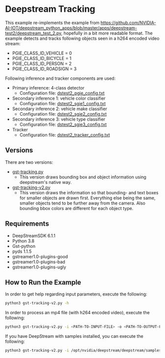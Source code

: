 # Deepstream Tracking

This example re-implements the example from https://github.com/NVIDIA-AI-IOT/deepstream_python_apps/blob/master/apps/deepstream-test2/deepstream_test_2.py, hopefully
in a bit more readable format. The example detects and tracks following objects seen in a h264 encoded video stream:

* PGIE_CLASS_ID_VEHICLE = 0
* PGIE_CLASS_ID_BICYCLE = 1
* PGIE_CLASS_ID_PERSON = 2
* PGIE_CLASS_ID_ROADSIGN = 3

Following inference and tracker components are used:

* Primary inference: 4-class detector
  * Configuration file: [dstest2_pgie_config.txt](dstest2_pgie_config.txt)
* Secondary inference 1: vehicle color classifier
  * Configuration file: [dstest2_sgie1_config.txt](dstest2_sgie1_config.txt)
* Secondary inference 2: vehicle make classifier
  * Configuration file: [dstest2_sgie2_config.txt](dstest2_sgie2_config.txt)
* Secondary inference 3: vehicle type classifier
  * Configuration file: [dstest2_sgie3_config.txt](dstest2_sgie3_config.txt)
* Tracker
  * Configuration file: [dstest2_tracker_config.txt](dstest2_tracker_config.txt)

## Versions

There are two versions:
* [gst-tracking.py](gst-tracking.py)
  * This version draws bounding box and object information using deepstream's native way.
* [gst-tracking-v2.py](gst-tracking-v2.py)
  * This version draws the information so that bounding- and text boxes for smaller objects are drawn first.
  Everything else being the same, smaller objects tend to be further away from the camera. Also bounding bbox colors are different for each object type.

## Requirements

* DeepStreamSDK 6.1.1
* Python 3.8
* Gst-python
* pyds 1.1.5
* gstreamer1.0-plugins-good
* gstreamer1.0-plugins-bad
* gstreamer1.0-plugins-ugly

## How to Run the Example

In order to get help regarding input parameters, execute the following:

```bash
python3 gst-tracking-v2.py -h
```

In order to process an mp4 file (with h264 encoded video), execute the following:

```bash
python3 gst-tracking-v2.py -i <PATH-TO-INPUT-FILE> -o <PATH-TO-OUTPUT-FILE>
```

If you have DeepStream with samples installed, you can execute the following:

```bash
python3 gst-tracking-v2.py -i /opt/nvidia/deepstream/deepstream/samples/streams/sample_1080p_h264.mp4
```


